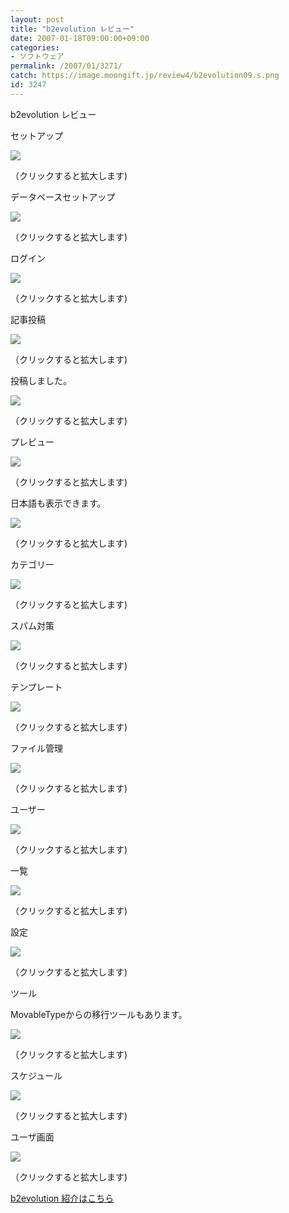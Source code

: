 ```yaml
---
layout: post
title: "b2evolution レビュー"
date: 2007-01-18T09:00:00+09:00
categories:
- ソフトウェア
permalink: /2007/01/3271/
catch: https://image.moongift.jp/review4/b2evolution09.s.png
id: 3247
---
```

b2evolution レビュー  
<!--more-->

セットアップ

  

[![](https://image.moongift.jp/review4/b2evolution01.s.png)](https://image.moongift.jp/review4/b2evolution01.png)  
  
（クリックすると拡大します)

  

データベースセットアップ

  

[![](https://image.moongift.jp/review4/b2evolution02.s.png)](https://image.moongift.jp/review4/b2evolution02.png)  
  
（クリックすると拡大します)

  

ログイン

  

[![](https://image.moongift.jp/review4/b2evolution03.s.png)](https://image.moongift.jp/review4/b2evolution03.png)  
  
（クリックすると拡大します)

  

記事投稿

  

[![](https://image.moongift.jp/review4/b2evolution04.s.png)](https://image.moongift.jp/review4/b2evolution04.png)  
  
（クリックすると拡大します)

  

投稿しました。

  

[![](https://image.moongift.jp/review4/b2evolution05.s.png)](https://image.moongift.jp/review4/b2evolution05.png)  
  
（クリックすると拡大します)

  

プレビュー

  

[![](https://image.moongift.jp/review4/b2evolution06.s.png)](https://image.moongift.jp/review4/b2evolution06.png)  
  
（クリックすると拡大します)

  

日本語も表示できます。

  

[![](https://image.moongift.jp/review4/b2evolution07.s.png)](https://image.moongift.jp/review4/b2evolution07.png)  
  
（クリックすると拡大します)

  

カテゴリー

  

[![](https://image.moongift.jp/review4/b2evolution08.s.png)](https://image.moongift.jp/review4/b2evolution08.png)  
  
（クリックすると拡大します)

  

スパム対策

  

[![](https://image.moongift.jp/review4/b2evolution09.s.png)](https://image.moongift.jp/review4/b2evolution09.png)  
  
（クリックすると拡大します)

  

テンプレート

  

[![](https://image.moongift.jp/review4/b2evolution10.s.png)](https://image.moongift.jp/review4/b2evolution10.png)  
  
（クリックすると拡大します)

  

ファイル管理

  

[![](https://image.moongift.jp/review4/b2evolution11.s.png)](https://image.moongift.jp/review4/b2evolution11.png)  
  
（クリックすると拡大します)

  

ユーザー

  

[![](https://image.moongift.jp/review4/b2evolution12.s.png)](https://image.moongift.jp/review4/b2evolution12.png)  
  
（クリックすると拡大します)

  

一覧

  

[![](https://image.moongift.jp/review4/b2evolution13.s.png)](https://image.moongift.jp/review4/b2evolution13.png)  
  
（クリックすると拡大します)

  

設定

  

[![](https://image.moongift.jp/review4/b2evolution14.s.png)](https://image.moongift.jp/review4/b2evolution14.png)  
  
（クリックすると拡大します)

  

ツール

  

MovableTypeからの移行ツールもあります。

  

[![](https://image.moongift.jp/review4/b2evolution15.s.png)](https://image.moongift.jp/review4/b2evolution15.png)  
  
（クリックすると拡大します)

  

スケジュール

  

[![](https://image.moongift.jp/review4/b2evolution16.s.png)](https://image.moongift.jp/review4/b2evolution16.png)  
  
（クリックすると拡大します)

  

ユーザ画面

  

[![](https://image.moongift.jp/review4/b2evolution17.s.png)](https://image.moongift.jp/review4/b2evolution17.png)  
  
（クリックすると拡大します)

  

[b2evolution 紹介はこちら](http://oss.moongift.jp/intro/i-3262.html)

